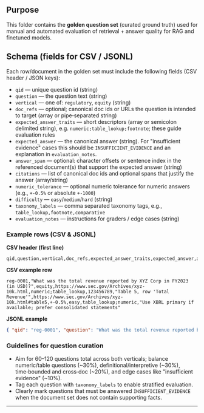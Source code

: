 ## Purpose

This folder contains the **golden question set** (curated ground truth) used for manual and automated evaluation of retrieval + answer quality for RAG and finetuned models.

## Schema (fields for CSV / JSONL)

Each row/document in the golden set must include the following fields (CSV header / JSON keys):

- `qid` — unique question id (string)
- `question` — the question text (string)
- `vertical` — one of: `regulatory`, `equity` (string)
- `doc_refs` — optional; canonical doc ids or URLs the question is intended to target (array or pipe‑separated string)
- `expected_answer_traits` — short descriptors (array or semicolon delimited string), e.g. `numeric;table_lookup;footnote`; these guide evaluation rules
- `expected_answer` — the canonical answer (string). For "insufficient evidence" cases this should be `INSUFFICIENT_EVIDENCE` and an explanation in `evaluation_notes`.
- `answer_span` — optional: character offsets or sentence index in the referenced document(s) that support the expected answer (string)
- `citations` — list of canonical doc ids and optional spans that justify the answer (array/string)
- `numeric_tolerance` — optional numeric tolerance for numeric answers (e.g., `+-0.5%` or absolute `+-1000`)
- `difficulty` — `easy`/`medium`/`hard` (string)
- `taxonomy_labels` — comma separated taxonomy tags, e.g., `table_lookup,footnote,comparative`
- `evaluation_notes` — instructions for graders / edge cases (string)

### Example rows (CSV & JSONL)

**CSV header (first line)**

```
qid,question,vertical,doc_refs,expected_answer_traits,expected_answer,answer_span,citations,numeric_tolerance,difficulty,taxonomy_labels,evaluation_notes
```

**CSV example row**

```
reg-0001,"What was the total revenue reported by XYZ Corp in FY2023 (in USD)?",equity,https://www.sec.gov/Archives/xyz-10k.html,numeric;table_lookup,123456789,"Table 5, row 'Total Revenue'",https://www.sec.gov/Archives/xyz-10k.html#table5,+-0.5%,easy,table_lookup;numeric,"Use XBRL primary if available; prefer consolidated statements"
```

**JSONL example**

```json
{ "qid": "reg-0001", "question": "What was the total revenue reported by XYZ Corp in FY2023 (in USD)?", "vertical": "equity", "doc_refs": ["https://www.sec.gov/Archives/xyz-10k.html"], "expected_answer_traits": ["numeric","table_lookup"], "expected_answer": "123456789", "answer_span": "Table 5, row 'Total Revenue'", "citations": ["https://www.sec.gov/Archives/xyz-10k.html#table5"], "numeric_tolerance": "+-0.5%", "difficulty": "easy", "taxonomy_labels": ["table_lookup","numeric"], "evaluation_notes": "Use XBRL primary if available; prefer consolidated statements" }
```

### Guidelines for question curation

- Aim for 60–120 questions total across both verticals; balance numeric/table questions (\~30%), definitional/interpretive (\~30%), time‑bounded and cross‑doc (\~20%), and edge cases like "insufficient evidence" (\~10%).
- Tag each question with `taxonomy_labels` to enable stratified evaluation.
- Clearly mark questions that must be answered `INSUFFICIENT_EVIDENCE` when the document set does not contain supporting facts.

---